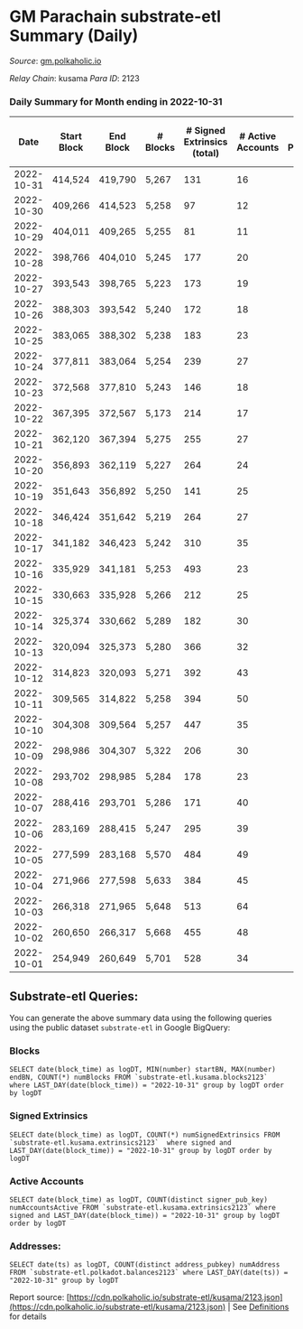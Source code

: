 # GM Parachain substrate-etl Summary (Daily)

_Source_: [gm.polkaholic.io](https://gm.polkaholic.io)

*Relay Chain*: kusama
*Para ID*: 2123



### Daily Summary for Month ending in 2022-10-31


| Date | Start Block | End Block | # Blocks | # Signed Extrinsics (total) | # Active Accounts | # Passive | # New | # Addresses with Balances | # Events | # Transfers | # XCM Transfers In | # XCM Transfers Out |
| ---- | ----------- | --------- | -------- | --------------------------- | ----------------- | --------- | ----- | ------------------------- | -------- | ----------- | ------------------ | ------------------- |
| 2022-10-31 | 414,524 | 419,790 | 5,267  | 131 | 16 |  |  | 9,083 | 13,864 | 1,672  |   |   |
| 2022-10-30 | 409,266 | 414,523 | 5,258  | 97 | 12 |  |  |  | 12,888 | 1,084  |   |   |
| 2022-10-29 | 404,011 | 409,265 | 5,255  | 81 | 11 |  |  |  | 11,895 | 561  |   |   |
| 2022-10-28 | 398,766 | 404,010 | 5,245  | 177 | 20 |  |  |  | 14,987 | 2,325  |   |   |
| 2022-10-27 | 393,543 | 398,765 | 5,223  | 173 | 19 |  |  |  | 13,777 | 1,589  |   |   |
| 2022-10-26 | 388,303 | 393,542 | 5,240  | 172 | 18 |  |  |  | 15,654 | 2,302  |   |   |
| 2022-10-25 | 383,065 | 388,302 | 5,238  | 183 | 23 |  |  |  | 16,213 | 2,670  |   |   |
| 2022-10-24 | 377,811 | 383,064 | 5,254  | 239 | 27 |  |  |  | 15,247 | 2,376  |   |   |
| 2022-10-23 | 372,568 | 377,810 | 5,243  | 146 | 18 |  |  |  | 13,990 | 1,767  |   |   |
| 2022-10-22 | 367,395 | 372,567 | 5,173  | 214 | 17 |  |  |  | 15,447 | 2,264  |   |   |
| 2022-10-21 | 362,120 | 367,394 | 5,275  | 255 | 27 |  |  |  | 15,520 | 2,214  |   |   |
| 2022-10-20 | 356,893 | 362,119 | 5,227  | 264 | 24 |  |  |  | 16,079 | 2,724  |   |   |
| 2022-10-19 | 351,643 | 356,892 | 5,250  | 141 | 25 |  |  |  | 14,460 | 2,282  |   |   |
| 2022-10-18 | 346,424 | 351,642 | 5,219  | 264 | 27 |  |  |  | 16,394 | 2,865  |   |   |
| 2022-10-17 | 341,182 | 346,423 | 5,242  | 310 | 35 |  |  |  | 19,243 | 3,579  |   |   |
| 2022-10-16 | 335,929 | 341,181 | 5,253  | 493 | 23 |  |  |  | 19,641 | 2,571  |   |   |
| 2022-10-15 | 330,663 | 335,928 | 5,266  | 212 | 25 |  |  |  | 16,864 | 1,882  |   |   |
| 2022-10-14 | 325,374 | 330,662 | 5,289  | 182 | 30 |  |  |  | 18,495 | 2,507  |   |   |
| 2022-10-13 | 320,094 | 325,373 | 5,280  | 366 | 32 |  |  |  | 17,621 | 3,023  |   |   |
| 2022-10-12 | 314,823 | 320,093 | 5,271  | 392 | 43 |  |  |  | 26,758 | 3,814  |   |   |
| 2022-10-11 | 309,565 | 314,822 | 5,258  | 394 | 50 |  |  |  | 23,431 | 3,996  |   |   |
| 2022-10-10 | 304,308 | 309,564 | 5,257  | 447 | 35 |  |  |  | 20,342 | 3,280  |   |   |
| 2022-10-09 | 298,986 | 304,307 | 5,322  | 206 | 30 |  |  |  | 16,552 | 2,089  |   |   |
| 2022-10-08 | 293,702 | 298,985 | 5,284  | 178 | 23 |  |  |  | 14,685 | 1,935  |   |   |
| 2022-10-07 | 288,416 | 293,701 | 5,286  | 171 | 40 |  |  |  | 18,401 | 2,492  |   |   |
| 2022-10-06 | 283,169 | 288,415 | 5,247  | 295 | 39 |  |  |  | 21,281 | 4,318  |   |   |
| 2022-10-05 | 277,599 | 283,168 | 5,570  | 484 | 49 |  |  |  | 24,217 | 3,672  |   |   |
| 2022-10-04 | 271,966 | 277,598 | 5,633  | 384 | 45 |  |  |  | 21,223 | 4,301  |   |   |
| 2022-10-03 | 266,318 | 271,965 | 5,648  | 513 | 64 |  |  |  | 27,702 | 4,679  |   |   |
| 2022-10-02 | 260,650 | 266,317 | 5,668  | 455 | 48 |  |  |  | 24,776 | 3,983  |   |   |
| 2022-10-01 | 254,949 | 260,649 | 5,701  | 528 | 34 |  |  |  | 22,232 | 4,175  |   |   |

## Substrate-etl Queries:
You can generate the above summary data using the following queries using the public dataset `substrate-etl` in Google BigQuery:


### Blocks
```
SELECT date(block_time) as logDT, MIN(number) startBN, MAX(number) endBN, COUNT(*) numBlocks FROM `substrate-etl.kusama.blocks2123`  where LAST_DAY(date(block_time)) = "2022-10-31" group by logDT order by logDT
```


### Signed Extrinsics
```
SELECT date(block_time) as logDT, COUNT(*) numSignedExtrinsics FROM `substrate-etl.kusama.extrinsics2123`  where signed and LAST_DAY(date(block_time)) = "2022-10-31" group by logDT order by logDT
```


### Active Accounts
```
SELECT date(block_time) as logDT, COUNT(distinct signer_pub_key) numAccountsActive FROM `substrate-etl.kusama.extrinsics2123` where signed and LAST_DAY(date(block_time)) = "2022-10-31" group by logDT order by logDT
```


### Addresses:
```
SELECT date(ts) as logDT, COUNT(distinct address_pubkey) numAddress FROM `substrate-etl.polkadot.balances2123` where LAST_DAY(date(ts)) = "2022-10-31" group by logDT
```



Report source: [https://cdn.polkaholic.io/substrate-etl/kusama/2123.json](https://cdn.polkaholic.io/substrate-etl/kusama/2123.json) | See [Definitions](/DEFINITIONS.md) for details
